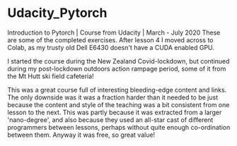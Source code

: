 # Udacity_Pytorch
Introduction to Pytorch | Course from Udacity |  March - July 2020
These are some of the completed exercises.  After lesson 4 I moved across to Colab, as my trusty old Dell E6430 doesn't have a CUDA enabled GPU.

I started the course during the New Zealand Covid-lockdown, but continued during my post-lockdown outdoors action rampage period, some of it from the Mt Hutt ski field cafeteria!

This was a great course full of interesting bleeding-edge content and links.  The only downside was it was a fraction harder than it needed to be just because the content and style of the teaching was a bit consistent from one lesson to the next.  This was partly because it was extracted from a larger 'nano-degree', and also because they used an all-star cast of different programmers between lessons, perhaps without quite enough co-ordination between them.  Anyway it was free, so great value!
